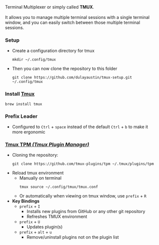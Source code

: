 Terminal Multiplexer or simply called **TMUX**.<br/><br/>
It allows you to manage multiple terminal sessions with a single terminal window, and you can easily switch between those multiple terminal sessions.

### Setup
- Create a configuration directory for tmux
  ```
  mkdir ~/.config/tmux
  ```
- Then you can now clone the repository to this folder
  ```
  git clone https://github.com/dulayaustin/tmux-setup.git ~/.config/tmux
  ```

### Install <a href="https://github.com/tmux/tmux/wiki">Tmux</a>
```
brew install tmux
```

### Prefix Leader
- Configured to `Ctrl` + `space` instead of the default `Ctrl` + `b` to make it more ergonomic

### <a href="https://github.com/tmux-plugins/tpm">Tmux TPM _(Tmux Plugin Manager)_</a>
- Cloning the repository:
  ```
  git clone https://github.com/tmux-plugins/tpm ~/.tmux/plugins/tpm
  ```
- Reload tmux environment
  - Manually on terminal
    ```
    tmux source ~/.config/tmux/tmux.conf
    ```
  - Or automatically when viewing on tmux window, use `prefix` + `R`
- **Key Bindings**
  - `prefix` + `I`
    - Installs new plugins from GitHub or any other git repository
    - Refreshes TMUX environment
  - `prefix` + `U`
    - Updates plugin(s)
  - `prefix` + `alt` + `u`
    - Remove/uninstall plugins not on the plugin list
